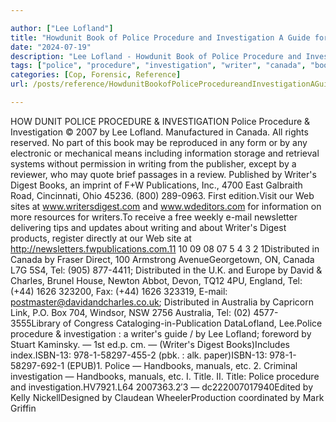 ```yaml
---

author: ["Lee Lofland"]
title: "Howdunit Book of Police Procedure and Investigation A Guide for Writers - part0030.html"
date: "2024-07-19"
description: "Lee Lofland - Howdunit Book of Police Procedure and Investigation A Guide for Writers"
tags: ["police", "procedure", "investigation", "writer", "canada", "book", "digest", "tel", "lee", "lofland", "may", "information", "writing", "web", "site", "distributed", "australia", "handbook", "manual", "etc", "title", "dunit", "manufactured", "right", "reserved"]
categories: [Cop, Forensic, Reference]
url: /posts/reference/HowdunitBookofPoliceProcedureandInvestigationAGuideforWriters-part0030html

---
```



HOW DUNIT POLICE PROCEDURE & INVESTIGATION
Police Procedure & Investigation © 2007 by Lee Lofland. Manufactured in Canada. All rights reserved. No part of this book may be reproduced in any form or by any electronic or mechanical means including information storage and retrieval systems without permission in writing from the publisher, except by a reviewer, who may quote brief passages in a review. Published by Writer's Digest Books, an imprint of F+W Publications, Inc., 4700 East Galbraith Road, Cincinnati, Ohio 45236. (800) 289-0963. First edition.Visit our Web sites at www.writersdigest.com and www.wdeditors.com for information on more resources for writers.To receive a free weekly e-mail newsletter delivering tips and updates about writing and about Writer's Digest products, register directly at our Web site at http://newsletters.fwpublications.com.11 10 09 08 07 5 4 3 2 1Distributed in Canada by Fraser Direct, 100 Armstrong AvenueGeorgetown, ON, Canada L7G 5S4, Tel: (905) 877-4411; Distributed in the U.K. and Europe by David & Charles, Brunel House, Newton Abbot, Devon, TQ12 4PU, England, Tel:(+44) 1626 323200, Fax: (+44) 1626 323319, E-mail: postmaster@davidandcharles.co.uk; Distributed in Australia by Capricorn Link, P.O. Box 704, Windsor, NSW 2756 Australia, Tel: (02) 4577-3555Library of Congress Cataloging-in-Publication DataLofland, Lee.Police procedure & investigation : a writer's guide / by Lee Lofland; foreword by Stuart Kaminsky. — 1st ed.p. cm. — (Writer's Digest Books)Includes index.ISBN-13: 978-1-58297-455-2 (pbk. : alk. paper)ISBN-13: 978-1-58297-692-1 (EPUB)1. Police — Handbooks, manuals, etc. 2. Criminal investigation — Handbooks, manuals, etc. I. Title. II. Title: Police procedure and investigation.HV7921.L64 2007363.2′3 — dc222007017940Edited by Kelly NickellDesigned by Claudean WheelerProduction coordinated by Mark Griffin
